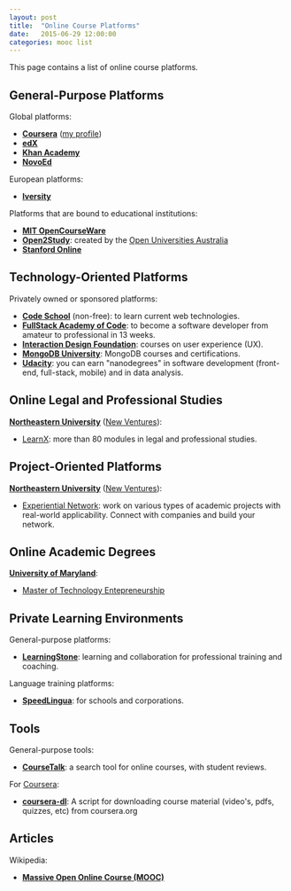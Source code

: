 ```yaml
---
layout: post
title:  "Online Course Platforms"
date:   2015-06-29 12:00:00
categories: mooc list
---
```

This page contains a list of online course platforms.

## General-Purpose Platforms

Global platforms:

* __[Coursera](https://www.coursera.org/)__ ([my profile](https://www.coursera.org/user/i/f5e8e3cd9d924091ce4ac49205106740))
* __[edX](https://www.edx.org/)__
* __[Khan Academy](https://www.khanacademy.org/)__
* __[NovoEd](https://novoed.com/)__

European platforms:

* __[Iversity](https://iversity.org/)__

Platforms that are bound to educational institutions:

* __[MIT OpenCourseWare](http://ocw.mit.edu/index.htm)__
* __[Open2Study](https://www.open2study.com/)__: created by the [Open Universities Australia](https://www.open.edu.au/)
* __[Stanford Online](http://online.stanford.edu/)__

## Technology-Oriented Platforms

Privately owned or sponsored platforms:

* __[Code School](https://www.codeschool.com/)__ (non-free): to learn current web technologies.
* __[FullStack Academy of Code](http://www.fullstackacademy.com/)__: to become a software developer from amateur to professional in 13 weeks.
* __[Interaction Design Foundation](https://www.interaction-design.org/courses/)__: courses on user experience (UX).
* __[MongoDB University](https://university.mongodb.com/)__: MongoDB courses and certifications.
* __[Udacity](https://www.udacity.com)__: you can earn "nanodegrees" in software development (front-end, full-stack, mobile) and in data analysis.

## Online Legal and Professional Studies

__[Northeastern University](http://www.northeastern.edu/)__ ([New Ventures](http://www.northeastern.edu/newventures/)):

* [LearnX](http://www.learnx.co/): more than 80 modules in legal and professional studies.

## Project-Oriented Platforms

__[Northeastern University](http://www.northeastern.edu/)__ ([New Ventures](http://www.northeastern.edu/newventures/)):

* [Experiential Network](http://experientialnetwork.org/): work on various types of academic projects with real-world applicability. Connect with companies and build your network.

## Online Academic Degrees

__[University of Maryland](http://www.umd.edu/)__:

* [Master of Technology Entepreneurship](http://mte.umd.edu/)

## Private Learning Environments

General-purpose platforms:

* __[LearningStone](https://www.learningstone.com/)__: learning and collaboration for professional training and coaching.

Language training platforms:

* __[SpeedLingua](http://home.speedlingua.com/en/)__: for schools and corporations.

## Tools

General-purpose tools:

* __[CourseTalk](https://www.coursetalk.com/)__: a search tool for online courses, with student reviews.

For [Coursera](https://www.coursera.org/):

* __[coursera-dl](https://github.com/dgorissen/coursera-dl)__: A script for downloading course material (video's, pdfs, quizzes, etc) from coursera.org

## Articles

Wikipedia:

* __[Massive Open Online Course (MOOC)](https://en.wikipedia.org/wiki/Massive_open_online_course)__
